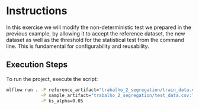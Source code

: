 # Instructions
In this exercise we will modify the non-deterministic test we prepared in the previous example,
by allowing it to accept the reference dataset, the new dataset as well as the threshold
for the statistical test from the command line. This is fundamental for configurability and
reusability.

## Execution Steps

To run the project, execute the script:

```bash
mlflow run . -P reference_artifact="trabalho_2_segregation/train_data.csv:latest" \
             -P sample_artifact="trabalho_2_segregation/test_data.csv:latest" \
             -P ks_alpha=0.05
```